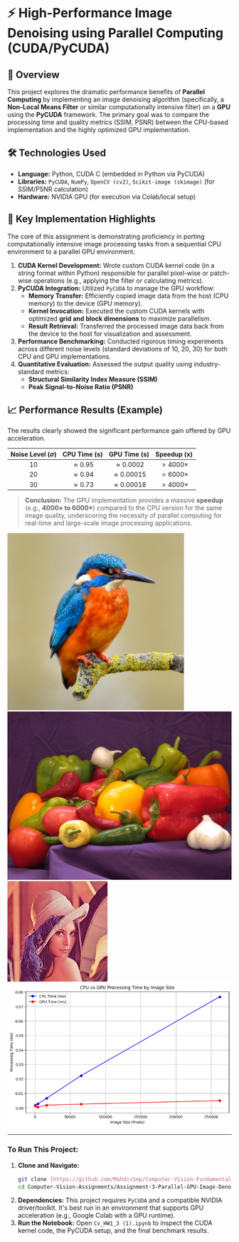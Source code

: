 # ⚡ High-Performance Image Denoising using Parallel Computing (CUDA/PyCUDA)

## 📝 Overview
This project explores the dramatic performance benefits of **Parallel Computing** by implementing an image denoising algorithm (specifically, a **Non-Local Means Filter** or similar computationally intensive filter) on a **GPU** using the **PyCUDA** framework. The primary goal was to compare the processing time and quality metrics (SSIM, PSNR) between the CPU-based implementation and the highly optimized GPU implementation.

## 🛠️ Technologies Used
* **Language:** Python, CUDA C (embedded in Python via PyCUDA)
* **Libraries:** `PyCUDA`, `NumPy`, `OpenCV (cv2)`, `Scikit-image (skimage)` (for SSIM/PSNR calculation)
* **Hardware:** NVIDIA GPU (for execution via Colab/local setup)

## 🚀 Key Implementation Highlights

The core of this assignment is demonstrating proficiency in porting computationally intensive image processing tasks from a sequential CPU environment to a parallel GPU environment.

1.  **CUDA Kernel Development:** Wrote custom CUDA kernel code (in a string format within Python) responsible for parallel pixel-wise or patch-wise operations (e.g., applying the filter or calculating metrics).
2.  **PyCUDA Integration:** Utilized `PyCUDA` to manage the GPU workflow:
    * **Memory Transfer:** Efficiently copied image data from the host (CPU memory) to the device (GPU memory).
    * **Kernel Invocation:** Executed the custom CUDA kernels with optimized **grid and block dimensions** to maximize parallelism.
    * **Result Retrieval:** Transferred the processed image data back from the device to the host for visualization and assessment.
3.  **Performance Benchmarking:** Conducted rigorous timing experiments across different noise levels (standard deviations of 10, 20, 30) for both CPU and GPU implementations.
4.  **Quantitative Evaluation:** Assessed the output quality using industry-standard metrics:
    * **Structural Similarity Index Measure (SSIM)**
    * **Peak Signal-to-Noise Ratio (PSNR)**

## 📈 Performance Results (Example)

The results clearly showed the significant performance gain offered by GPU acceleration.

| Noise Level ($\sigma$) | CPU Time (s) | GPU Time (s) | Speedup (x) |
| :--------------------: | :----------: | :----------: | :---------: |
| 10                     | $\approx 0.95$ | $\approx 0.0002$ | $>4000\times$ |
| 20                     | $\approx 0.94$ | $\approx 0.00015$ | $>6000\times$ |
| 30                     | $\approx 0.73$ | $\approx 0.00018$ | $>4000\times$ |

> **Conclusion:** The GPU implementation provides a massive **speedup** (e.g., **$4000\times$ to $6000\times$**) compared to the CPU version for the same image quality, underscoring the necessity of parallel computing for real-time and large-scale image processing applications.

![images](https://github.com/MahdisSep/Computer-Vision-Fundamentals-and-GPU-Acceleration/blob/main/Assignment-3-Parallel-GPU-Image-Denoising/results/bird.jpg)
![images](https://github.com/MahdisSep/Computer-Vision-Fundamentals-and-GPU-Acceleration/blob/main/Assignment-3-Parallel-GPU-Image-Denoising/results/vegetables.jpg)
![images](https://github.com/MahdisSep/Computer-Vision-Fundamentals-and-GPU-Acceleration/blob/main/Assignment-3-Parallel-GPU-Image-Denoising/results/woman.jpg)
![images](https://github.com/MahdisSep/Computer-Vision-Fundamentals-and-GPU-Acceleration/blob/main/Assignment-3-Parallel-GPU-Image-Denoising/results/results1.png)

---

### **To Run This Project:**

1.  **Clone and Navigate:**
    ```bash
    git clone [https://github.com/MahdisSep/Computer-Vision-Fundamentals-and-GPU-Acceleration.git]
    cd Computer-Vision-Assignments/Assignment-3-Parallel-GPU-Image-Denoising
    ```
2.  **Dependencies:** This project requires `PyCUDA` and a compatible NVIDIA driver/toolkit. It's best run in an environment that supports GPU acceleration (e.g., Google Colab with a GPU runtime).
3.  **Run the Notebook:**
    Open `Cv_HW1_3 (1).ipynb` to inspect the CUDA kernel code, the PyCUDA setup, and the final benchmark results.